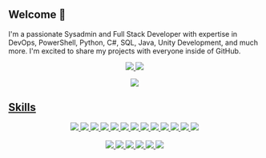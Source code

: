 ## Welcome 👋
I'm a passionate Sysadmin and Full Stack Developer with expertise in DevOps, PowerShell, Python, C#, SQL, Java, Unity Development, and much more. I'm excited to share my projects with everyone inside of GitHub.

<p align="center">
  <tr>
    <td align="center" style="padding=0;width=50%;">
      <a href="https://github.com/Kilsbigpils">
      <img src="https://github-readme-stats.vercel.app/api/?username=Kilsbigpils&title_color=5ae87c&text_color=9f9f9f&show_icons=true&bg_color=00000000&hide_border=true&icon_color=5ae87c&hide_title=true&count_private=true&include_all_commits=true&enable_animations=true" />
    </td>
      <td align="center" style="padding=0;width=50%;">
      <a href="https://github.com/Kilsbigpils">
      <img src="https://github-readme-stats-one-bice.vercel.app/api/top-langs/?username=Kilsbigpils&role=OWNER,ORGANIZATION_MEMBER,COLLABORATOR&title_color=5ae87c&text_color=9f9f9f&show_icons=true&bg_color=00000000&hide_border=true&icon_color=5ae87c&hide_title=true&count_private=true&enable_animations=true" />
    </td>
  </tr>
</p>

<p align="center">
  <tr>
    <td align="center" style="padding=0;width=50%;">
      <a href="https://github.com/Kilsbigpils">
      <img src="https://github-readme-streak-stats.herokuapp.com?user=Kilsbigpils&theme=tokyonight_duo&hide_border=true&ring=000000&currStreakLabel=5ae87c&sideNums=5ae87c&dates=979797&sideLabels=5ae87c&currStreakNum=5ae87c&border=DD2727&stroke=00000000&background=00000000&fire=FF7600" />
    </td>
  </tr>
</p>

## Skills
<p align="center">
  <a href="https://developer.mozilla.org/en-US/docs/Web/HTML">
    <img src="https://skillicons.dev/icons?i=html" />
  </a>
  
  <a href="https://learn.microsoft.com/en-us/dotnet/csharp/">
    <img src="https://skillicons.dev/icons?i=cs" />
  </a>
  
  <a href="https://www.php.net/">
    <img src="https://skillicons.dev/icons?i=php" />
  </a>
  
  <a href="https://docs.oracle.com/en/java/">
    <img src="https://skillicons.dev/icons?i=java" />
  </a>
  
  <a href="https://www.javascript.com/">
    <img src="https://skillicons.dev/icons?i=js" />
  </a>
  
  <a href="https://jquery.com/">
    <img src="https://skillicons.dev/icons?i=jquery" />
  </a>
  
  <a href="https://learn.microsoft.com/en-us/dotnet/">
    <img src="https://skillicons.dev/icons?i=dotnet" />
  </a>
  
  <a href="hhttps://nodejs.org/en">
    <img src="https://skillicons.dev/icons?i=nodejs" />
  </a>
  
  <a href="https://learn.microsoft.com/en-us/windows-server/administration/windows-commands/cmd">
    <img src="https://skillicons.dev/icons?i=bash" />
  </a>
  
  <a href="https://www.python.org/">
    <img src="https://skillicons.dev/icons?i=py" />
  </a>
  
  <a href="https://learn.microsoft.com/en-us/dotnet/standard/base-types/regular-expression-language-quick-reference">
    <img src="https://skillicons.dev/icons?i=regex" />
  </a>
  
  <a href="https://www.mysql.com/">
    <img src="https://skillicons.dev/icons?i=mysql" />
  </a>
  
  <a href="https://learn.microsoft.com/en-us/powershell/">
    <img src="https://skillicons.dev/icons?i=powershell" />
  </a><br><br>

  <a href="https://unity.com/pt">
    <img src="https://skillicons.dev/icons?i=unity" />
  </a>
  
  <a href="https://www.eclipse.org/downloads/">
    <img src="https://skillicons.dev/icons?i=eclipse" />
  </a>
  
  <a href="https://www.raspberrypi.com/">
    <img src="https://skillicons.dev/icons?i=raspberrypi" />
  </a>
  
  <a href="https://grafana.com/">
    <img src="https://skillicons.dev/icons?i=grafana" />
  </a>
  
  <a href="https://azure.microsoft.com/en-us/">
    <img src="https://skillicons.dev/icons?i=azure" />
  </a>
  
  <a href="https://en.wikipedia.org/wiki/Internet_bot">
    <img src="https://skillicons.dev/icons?i=bots" />
  </a>

</p>

